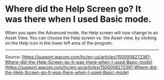 # Where did the Help Screen go? It was there when I used Basic mode.

When you open the Advanced mode, the Help screen will now change to an Asset View. You can choose the Help screen vs. the Asset view, by clicking on the Help icon in the lower left area of the program.

---
Source: [https://support.wacom.com/hc/en-us/articles/1500006272361-Where-did-the-Help-Screen-go-It-was-there-when-I-used-Basic-mode](https://support.wacom.com/hc/en-us/articles/1500006272361-Where-did-the-Help-Screen-go-It-was-there-when-I-used-Basic-mode)
